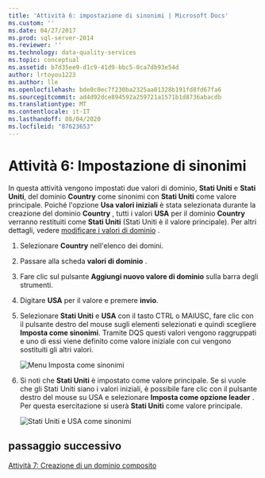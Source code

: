 ```yaml
---
title: 'Attività 6: impostazione di sinonimi | Microsoft Docs'
ms.custom: ''
ms.date: 04/27/2017
ms.prod: sql-server-2014
ms.reviewer: ''
ms.technology: data-quality-services
ms.topic: conceptual
ms.assetid: b7d35ee9-d1c9-41d9-bbc5-0ca7db93e54d
author: lrtoyou1223
ms.author: lle
ms.openlocfilehash: bde0c0ec7f230ba2325aa01328b191fd8fd67fa6
ms.sourcegitcommit: ad4d92dce894592a259721a1571b1d8736abacdb
ms.translationtype: MT
ms.contentlocale: it-IT
ms.lasthandoff: 08/04/2020
ms.locfileid: "87623653"
---
```

# <a name="task-6-setting-synonyms"></a>Attività 6: Impostazione di sinonimi
  In questa attività vengono impostati due valori di dominio, **Stati Uniti** e **Stati Uniti**, del dominio **Country** come sinonimi con **Stati Uniti** come valore principale. Poiché l'opzione **Usa valori iniziali** è stata selezionata durante la creazione del dominio **Country** , tutti i valori **USA** per il dominio **Country** verranno restituiti come **Stati Uniti** (Stati Uniti è il valore principale). Per altri dettagli, vedere [modificare i valori di dominio](https://msdn.microsoft.com/library/hh510408.aspx) .

1.  Selezionare **Country** nell'elenco dei domini.

2.  Passare alla scheda **valori di dominio** .

3.  Fare clic sul pulsante **Aggiungi nuovo valore di dominio** sulla barra degli strumenti.

4.  Digitare **USA** per il valore e premere **invio**.

5.  Selezionare **Stati Uniti** e **USA** con il tasto CTRL o MAIUSC, fare clic con il pulsante destro del mouse sugli elementi selezionati e quindi scegliere **Imposta come sinonimi**. Tramite DQS questi valori vengono raggruppati e uno di essi viene definito come valore iniziale con cui vengono sostituiti gli altri valori.

     ![Menu Imposta come sinonimi](../../2014/tutorials/media/et-settingsynonyms-01.jpg "Menu Imposta come sinonimi")

6.  Si noti che **Stati Uniti** è impostato come valore principale. Se si vuole che gli Stati Uniti siano i valori iniziali, è possibile fare clic con il pulsante destro del mouse su USA e selezionare **Imposta come opzione leader** . Per questa esercitazione si userà **Stati Uniti** come valore principale.

     ![Stati Uniti e USA come sinonimi](../../2014/tutorials/media/et-settingsynonyms-02.jpg "Stati Uniti e USA come sinonimi")

## <a name="next-step"></a>passaggio successivo
 [Attività 7: Creazione di un dominio composito](../../2014/tutorials/task-7-creating-a-composite-domain.md)


